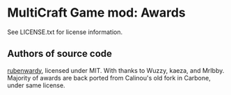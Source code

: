 MultiCraft Game mod: Awards
===================================
See LICENSE.txt for license information.

Authors of source code
----------------------
[rubenwardy](https://rubenwardy.com), licensed under MIT.
With thanks to Wuzzy, kaeza, and MrIbby.
Majority of awards are back ported from Calinou's old fork in Carbone, under same license.
